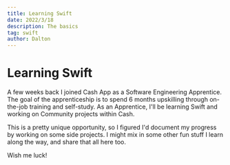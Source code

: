 ```yaml
---
title: Learning Swift
date: 2022/3/18
description: The basics
tag: swift
author: Dalton
---
```


# Learning Swift

A few weeks back I joined Cash App as a Software Engineering Apprentice. The goal of the apprenticeship is to spend 6 months upskilling through on-the-job training and self-study. As an Apprentice, I'll be learning Swift and working on Community projects within Cash. 

This is a pretty unique opportunity, so I figured I'd document my progress by working on some side projects. I might mix in some other fun stuff I learn along the way, and share that all here too.

Wish me luck! 
